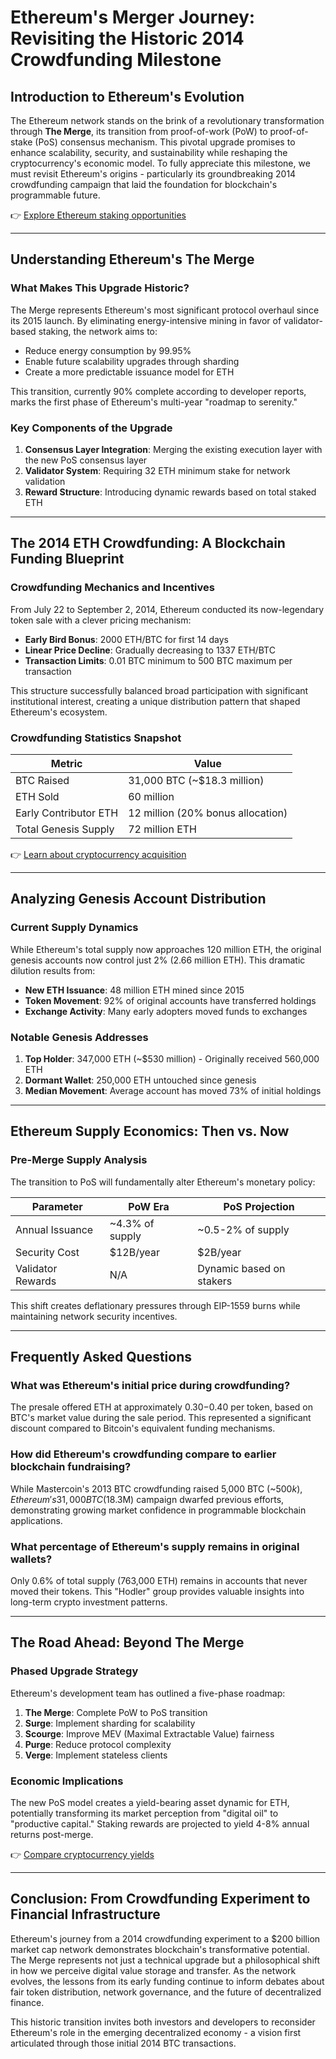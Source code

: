 # Ethereum's Merger Journey: Revisiting the Historic 2014 Crowdfunding Milestone  

## Introduction to Ethereum's Evolution  

The Ethereum network stands on the brink of a revolutionary transformation through **The Merge**, its transition from proof-of-work (PoW) to proof-of-stake (PoS) consensus mechanism. This pivotal upgrade promises to enhance scalability, security, and sustainability while reshaping the cryptocurrency's economic model. To fully appreciate this milestone, we must revisit Ethereum's origins - particularly its groundbreaking 2014 crowdfunding campaign that laid the foundation for blockchain's programmable future.  

👉 [Explore Ethereum staking opportunities](https://bit.ly/okx-bonus)  

---

## Understanding Ethereum's The Merge  

### What Makes This Upgrade Historic?  
The Merge represents Ethereum's most significant protocol overhaul since its 2015 launch. By eliminating energy-intensive mining in favor of validator-based staking, the network aims to:  
- Reduce energy consumption by 99.95%  
- Enable future scalability upgrades through sharding  
- Create a more predictable issuance model for ETH  

This transition, currently 90% complete according to developer reports, marks the first phase of Ethereum's multi-year "roadmap to serenity."  

### Key Components of the Upgrade  
1. **Consensus Layer Integration**: Merging the existing execution layer with the new PoS consensus layer  
2. **Validator System**: Requiring 32 ETH minimum stake for network validation  
3. **Reward Structure**: Introducing dynamic rewards based on total staked ETH  

---

## The 2014 ETH Crowdfunding: A Blockchain Funding Blueprint  

### Crowdfunding Mechanics and Incentives  
From July 22 to September 2, 2014, Ethereum conducted its now-legendary token sale with a clever pricing mechanism:  
- **Early Bird Bonus**: 2000 ETH/BTC for first 14 days  
- **Linear Price Decline**: Gradually decreasing to 1337 ETH/BTC  
- **Transaction Limits**: 0.01 BTC minimum to 500 BTC maximum per transaction  

This structure successfully balanced broad participation with significant institutional interest, creating a unique distribution pattern that shaped Ethereum's ecosystem.  

### Crowdfunding Statistics Snapshot  

| Metric                | Value                          |  
|-----------------------|--------------------------------|  
| BTC Raised            | 31,000 BTC (~$18.3 million)    |  
| ETH Sold              | 60 million                     |  
| Early Contributor ETH | 12 million (20% bonus allocation)|  
| Total Genesis Supply  | 72 million ETH                 |  

👉 [Learn about cryptocurrency acquisition](https://bit.ly/okx-bonus)  

---

## Analyzing Genesis Account Distribution  

### Current Supply Dynamics  
While Ethereum's total supply now approaches 120 million ETH, the original genesis accounts now control just 2% (2.66 million ETH). This dramatic dilution results from:  
- **New ETH Issuance**: 48 million ETH mined since 2015  
- **Token Movement**: 92% of original accounts have transferred holdings  
- **Exchange Activity**: Many early adopters moved funds to exchanges  

### Notable Genesis Addresses  
1. **Top Holder**: 347,000 ETH (~$530 million) - Originally received 560,000 ETH  
2. **Dormant Wallet**: 250,000 ETH untouched since genesis  
3. **Median Movement**: Average account has moved 73% of initial holdings  

---

## Ethereum Supply Economics: Then vs. Now  

### Pre-Merge Supply Analysis  
The transition to PoS will fundamentally alter Ethereum's monetary policy:  

| Parameter             | PoW Era         | PoS Projection |  
|----------------------|----------------|----------------|  
| Annual Issuance      | ~4.3% of supply| ~0.5-2% of supply|  
| Security Cost        | $12B/year      | $2B/year       |  
| Validator Rewards    | N/A            | Dynamic based on stakers|  

This shift creates deflationary pressures through EIP-1559 burns while maintaining network security incentives.  

---

## Frequently Asked Questions  

### What was Ethereum's initial price during crowdfunding?  
The presale offered ETH at approximately $0.30-$0.40 per token, based on BTC's market value during the sale period. This represented a significant discount compared to Bitcoin's equivalent funding mechanisms.  

### How did Ethereum's crowdfunding compare to earlier blockchain fundraising?  
While Mastercoin's 2013 BTC crowdfunding raised 5,000 BTC (~$500k), Ethereum's 31,000 BTC ($18.3M) campaign dwarfed previous efforts, demonstrating growing market confidence in programmable blockchain applications.  

### What percentage of Ethereum's supply remains in original wallets?  
Only 0.6% of total supply (763,000 ETH) remains in accounts that never moved their tokens. This "Hodler" group provides valuable insights into long-term crypto investment patterns.  

---

## The Road Ahead: Beyond The Merge  

### Phased Upgrade Strategy  
Ethereum's development team has outlined a five-phase roadmap:  
1. **The Merge**: Complete PoW to PoS transition  
2. **Surge**: Implement sharding for scalability  
3. **Scourge**: Improve MEV (Maximal Extractable Value) fairness  
4. **Purge**: Reduce protocol complexity  
5. **Verge**: Implement stateless clients  

### Economic Implications  
The new PoS model creates a yield-bearing asset dynamic for ETH, potentially transforming its market perception from "digital oil" to "productive capital." Staking rewards are projected to yield 4-8% annual returns post-merge.  

👉 [Compare cryptocurrency yields](https://bit.ly/okx-bonus)  

---

## Conclusion: From Crowdfunding Experiment to Financial Infrastructure  

Ethereum's journey from a 2014 crowdfunding experiment to a $200 billion market cap network demonstrates blockchain's transformative potential. The Merge represents not just a technical upgrade but a philosophical shift in how we perceive digital value storage and transfer. As the network evolves, the lessons from its early funding continue to inform debates about fair token distribution, network governance, and the future of decentralized finance.  

This historic transition invites both investors and developers to reconsider Ethereum's role in the emerging decentralized economy - a vision first articulated through those initial 2014 BTC transactions.